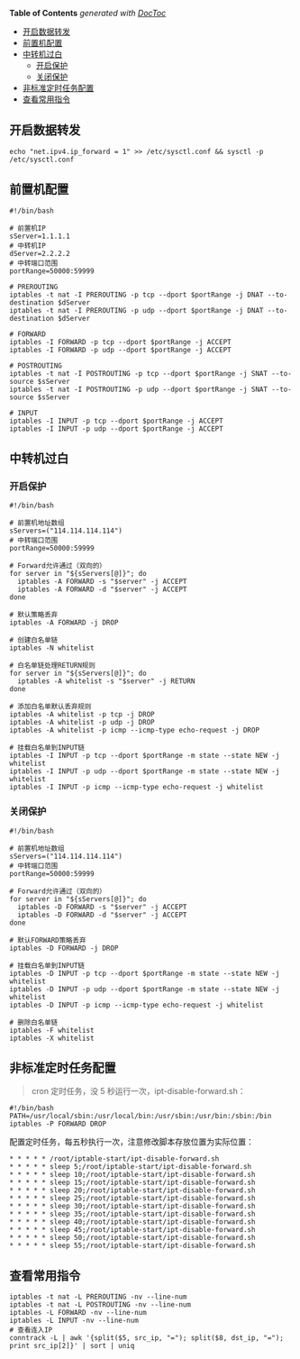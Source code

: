 <!-- START doctoc generated TOC please keep comment here to allow auto update -->
<!-- DON'T EDIT THIS SECTION, INSTEAD RE-RUN doctoc TO UPDATE -->
**Table of Contents**  *generated with [DocToc](https://github.com/thlorenz/doctoc)*

- [开启数据转发](#%E5%BC%80%E5%90%AF%E6%95%B0%E6%8D%AE%E8%BD%AC%E5%8F%91)
- [前置机配置](#%E5%89%8D%E7%BD%AE%E6%9C%BA%E9%85%8D%E7%BD%AE)
- [中转机过白](#%E4%B8%AD%E8%BD%AC%E6%9C%BA%E8%BF%87%E7%99%BD)
  - [开启保护](#%E5%BC%80%E5%90%AF%E4%BF%9D%E6%8A%A4)
  - [关闭保护](#%E5%85%B3%E9%97%AD%E4%BF%9D%E6%8A%A4)
- [非标准定时任务配置](#%E9%9D%9E%E6%A0%87%E5%87%86%E5%AE%9A%E6%97%B6%E4%BB%BB%E5%8A%A1%E9%85%8D%E7%BD%AE)
- [查看常用指令](#%E6%9F%A5%E7%9C%8B%E5%B8%B8%E7%94%A8%E6%8C%87%E4%BB%A4)

<!-- END doctoc generated TOC please keep comment here to allow auto update -->

## 开启数据转发

```shell
echo "net.ipv4.ip_forward = 1" >> /etc/sysctl.conf && sysctl -p /etc/sysctl.conf
```

## 前置机配置

```shell
#!/bin/bash

# 前置机IP
sServer=1.1.1.1
# 中转机IP
dServer=2.2.2.2
# 中转端口范围
portRange=50000:59999

# PREROUTING
iptables -t nat -I PREROUTING -p tcp --dport $portRange -j DNAT --to-destination $dServer
iptables -t nat -I PREROUTING -p udp --dport $portRange -j DNAT --to-destination $dServer

# FORWARD
iptables -I FORWARD -p tcp --dport $portRange -j ACCEPT
iptables -I FORWARD -p udp --dport $portRange -j ACCEPT

# POSTROUTING
iptables -t nat -I POSTROUTING -p tcp --dport $portRange -j SNAT --to-source $sServer
iptables -t nat -I POSTROUTING -p udp --dport $portRange -j SNAT --to-source $sServer

# INPUT
iptables -I INPUT -p tcp --dport $portRange -j ACCEPT
iptables -I INPUT -p udp --dport $portRange -j ACCEPT
```

## 中转机过白

### 开启保护

```shell
#!/bin/bash

# 前置机地址数组
sServers=("114.114.114.114")
# 中转端口范围
portRange=50000:59999

# Forward允许通过（双向的）
for server in "${sServers[@]}"; do
  iptables -A FORWARD -s "$server" -j ACCEPT
  iptables -A FORWARD -d "$server" -j ACCEPT
done

# 默认策略丢弃
iptables -A FORWARD -j DROP

# 创建白名单链
iptables -N whitelist

# 白名单链处理RETURN规则
for server in "${sServers[@]}"; do
  iptables -A whitelist -s "$server" -j RETURN
done

# 添加白名单默认丢弃规则
iptables -A whitelist -p tcp -j DROP
iptables -A whitelist -p udp -j DROP
iptables -A whitelist -p icmp --icmp-type echo-request -j DROP

# 挂载白名单到INPUT链
iptables -I INPUT -p tcp --dport $portRange -m state --state NEW -j whitelist
iptables -I INPUT -p udp --dport $portRange -m state --state NEW -j whitelist
iptables -I INPUT -p icmp --icmp-type echo-request -j whitelist
```

### 关闭保护

```shell
#!/bin/bash

# 前置机地址数组
sServers=("114.114.114.114")
# 中转端口范围
portRange=50000:59999

# Forward允许通过（双向的）
for server in "${sServers[@]}"; do
  iptables -D FORWARD -s "$server" -j ACCEPT
  iptables -D FORWARD -d "$server" -j ACCEPT
done

# 默认FORWARD策略丢弃
iptables -D FORWARD -j DROP

# 挂载白名单到INPUT链
iptables -D INPUT -p tcp --dport $portRange -m state --state NEW -j whitelist
iptables -D INPUT -p udp --dport $portRange -m state --state NEW -j whitelist
iptables -D INPUT -p icmp --icmp-type echo-request -j whitelist

# 删除白名单链
iptables -F whitelist
iptables -X whitelist
```

## 非标准定时任务配置

> cron 定时任务，没 5 秒运行一次，ipt-disable-forward.sh：

```shell
#!/bin/bash
PATH=/usr/local/sbin:/usr/local/bin:/usr/sbin:/usr/bin:/sbin:/bin
iptables -P FORWARD DROP
```

配置定时任务，每五秒执行一次，注意修改脚本存放位置为实际位置：

```cron
* * * * * /root/iptable-start/ipt-disable-forward.sh
* * * * * sleep 5;/root/iptable-start/ipt-disable-forward.sh
* * * * * sleep 10;/root/iptable-start/ipt-disable-forward.sh
* * * * * sleep 15;/root/iptable-start/ipt-disable-forward.sh
* * * * * sleep 20;/root/iptable-start/ipt-disable-forward.sh
* * * * * sleep 25;/root/iptable-start/ipt-disable-forward.sh
* * * * * sleep 30;/root/iptable-start/ipt-disable-forward.sh
* * * * * sleep 35;/root/iptable-start/ipt-disable-forward.sh
* * * * * sleep 40;/root/iptable-start/ipt-disable-forward.sh
* * * * * sleep 45;/root/iptable-start/ipt-disable-forward.sh
* * * * * sleep 50;/root/iptable-start/ipt-disable-forward.sh
* * * * * sleep 55;/root/iptable-start/ipt-disable-forward.sh
```

## 查看常用指令

```shell
iptables -t nat -L PREROUTING -nv --line-num
iptables -t nat -L POSTROUTING -nv --line-num
iptables -L FORWARD -nv --line-num
iptables -L INPUT -nv --line-num
# 查看连入IP
conntrack -L | awk '{split($5, src_ip, "="); split($8, dst_ip, "="); print src_ip[2]}' | sort | uniq
```

